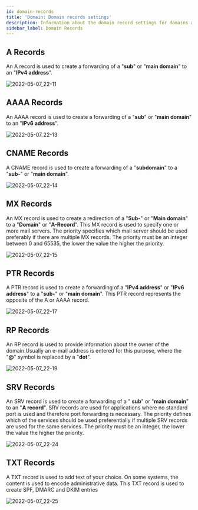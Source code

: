 ```yaml
---
id: domain-records
title: 'Domain: Domain records settings'
description: Information about the domain record settings for domains at ZAP-Hosting - ZAP-Hosting.com documentation
sidebar_label: Domain Records
---
```


## A Records

An A record is used to create a forwarding of a "**sub**" or "**main domain**" to an "**IPv4 address**".

![2022-05-07_22-11](https://user-images.githubusercontent.com/61953937/167270723-9b38b90f-bb75-4209-84d4-8ee2ecf39036.png)

## AAAA Records

An AAAA record is used to create a forwarding of a "**sub**" or "**main domain**" to an "**IPv6 address**".

![2022-05-07_22-13](https://user-images.githubusercontent.com/61953937/167270726-002ef2a0-32a5-437c-a0d1-b4dd9ad667f5.png)

## CNAME Records

A CNAME record is used to create a forwarding of a "**subdomain**" to a "**sub-**" or "**main domain**".

![2022-05-07_22-14](https://user-images.githubusercontent.com/61953937/167270731-bb4dec74-4ec2-4792-a365-d8fbcbab9094.png)

## MX Records

An MX record is used to create a redirection of a "**Sub-**" or "**Main domain**" to a "**Domain**" or "**A-Record**". This MX record is used to specify one or more mail servers. The priority specifies which mail server should be used preferably if there are multiple MX records. The priority must be an integer between 0 and 65535, the lower the value the higher the priority.

![2022-05-07_22-15](https://user-images.githubusercontent.com/61953937/167270739-6503b83d-0447-4571-8550-7916717b9516.png)

## PTR Records

A PTR record is used to create a forwarding of a "**IPv4 address**" or "**IPv6 address**" to a "**sub-**" or "**main domain**". This PTR record represents the opposite of the A or AAAA record.

![2022-05-07_22-17](https://user-images.githubusercontent.com/61953937/167270740-a00596cc-634b-4c80-b019-9b832c1a08f7.png)

## RP Records

An RP record is used to provide information about the owner of the domain.Usually an e-mail address is entered for this purpose, where the "**@**" symbol is replaced by a "**dot**".

![2022-05-07_22-19](https://user-images.githubusercontent.com/61953937/167270742-e92956d3-a2bc-4d43-ba12-571bfa9abc42.png)

## SRV Records

An SRV record is used to create a forwarding of a " **sub**" or "**main domain**" to an "**A record**". 
SRV records are used for applications where no standard port is used and therefore port forwarding is necessary.
The priority defines which of the services should be used preferentially if multiple SRV records are used for the same services.
The priority must be an integer, the lower the value the higher the priority.

![2022-05-07_22-24](https://user-images.githubusercontent.com/61953937/167270746-3e67a170-a513-4071-9269-016dc92995d9.png)

## TXT Records

A TXT record is used to add text of your choice. On some systems, the content is used to encode administrative data. This TXT record is used to create SPF, DMARC and DKIM entries

![2022-05-07_22-25](https://user-images.githubusercontent.com/61953937/167270747-b407d7a1-489d-4985-b8f8-74ace497ff63.png)

